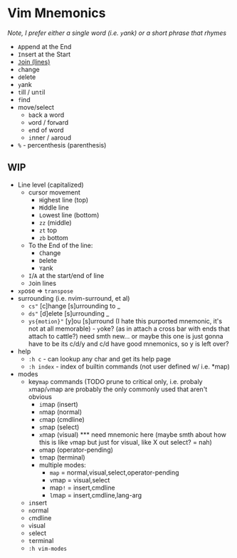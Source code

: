 # Vim Mnemonics

*Note, I prefer either a single word (i.e. `y`ank) or a short phrase that rhymes*


- `A`ppend at the End
- `I`nsert at the Start
- [`J`oin (lines)](https://www.youtube.com/watch?v=1x9jRt53ZYA)
- `c`hange
- `d`elete
- `y`ank
- `t`ill / un`t`il
- `f`ind
- move/select
  - `b`ack a word
  - `w`ord / for`w`ard
  - `e`nd of word
  - `i`nner / `a`aroud
- `%` - percenthesis (parenthesis)

## WIP

- Line level (capitalized)
  - cursor movement
    - `H`ighest line (top)
    - `M`iddle line
    - `L`owest line (bottom)
    - `zz` (middle)
    - `zt` top
    - `zb` bottom
  - To the End of the line:
    - `C`hange
    - `D`elete
    - `Y`ank
  - `I`/`A` at the start/end of line
  - `J`oin lines
- `xp`ose => `transpose`
- surrounding (i.e. nvim-surround, et al)
  - `cs"` [c]hange [s]urrounding to _
  - `ds"` [d]elete [s]urrounding _
  - `ys{motion}"` [y]ou [s]urround (I hate this purported mnemonic, it's not at all memorable) - `y`oke? (as in attach a cross bar with ends that attach to cattle?) need smth new... or maybe this one is just gonna have to be its c/d/y and c/d have good mnemonics, so y is left over?
- help
  - `:h c` -  can lookup any char and get its help page
  - `:h index` - index of builtin commands (not user defined w/ i.e. *map)
- modes
    - key`map` commands (TODO prune to critical only, i.e. probaly `x`map/`v`map are probably the only commonly used that aren't obvious
      - `i`map (insert)
      - `n`map (normal)
      - `c`map (cmdline)
      - `s`map (select)
      - `x`map (visual) *** need mnemonic here (maybe smth about how this is like `v`map but just for visual, like X out select? = nah)
      - `o`map (operator-pending)
      - `t`map (terminal)
      - multiple modes:
        - `map` = normal,visual,select,operator-pending
        - `v`map = visual,select
        - map`!` = insert,cmdline
        - `l`map = insert,cmdline,lang-arg
    - `i`nsert
    - `n`ormal
    - `c`mdline
    - `v`isual
    - `s`elect
    - `t`erminal
    - `:h vim-modes`
